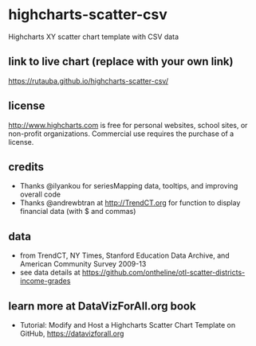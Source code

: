 # highcharts-scatter-csv
Highcharts XY scatter chart template with CSV data

## link to live chart (replace with your own link)
https://rutauba.github.io/highcharts-scatter-csv/

## license
http://www.highcharts.com is free for personal websites, school sites, or non-profit organizations. Commercial use requires the purchase of a license.

## credits
- Thanks @ilyankou for seriesMapping data, tooltips, and improving overall code
- Thanks @andrewbtran at http://TrendCT.org for function to display financial data (with $ and commas)

## data
- from TrendCT, NY Times, Stanford Education Data Archive, and American Community Survey 2009-13
- see data details at https://github.com/ontheline/otl-scatter-districts-income-grades

## learn more at DataVizForAll.org book
- Tutorial: Modify and Host a Highcharts Scatter Chart Template on GitHub, https://datavizforall.org
